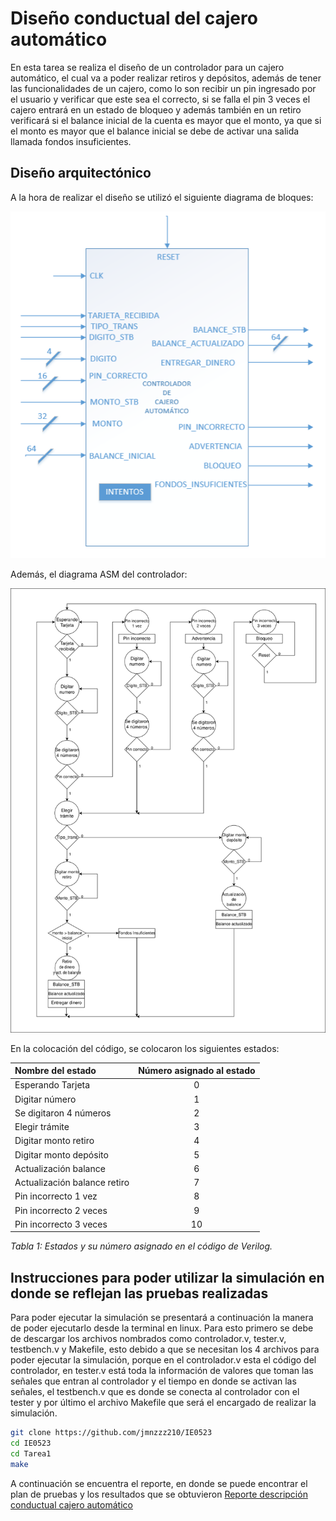 
# Diseño conductual del cajero automático

En esta tarea se realiza el diseño de un controlador para un cajero automático, el cual va a poder realizar retiros y depósitos, además de tener las funcionalidades de un cajero, como lo son recibir un pin ingresado por el usuario y verificar que este sea el correcto, si se falla el pin 3 veces el cajero entrará en un estado de bloqueo y además también en un retiro verificará si el balance inicial de la cuenta es mayor que el monto, ya que si el monto es mayor que el balance inicial se debe de activar una salida llamada fondos insuficientes. 

## Diseño arquitectónico

A la hora de realizar el diseño se utilizó el siguiente diagrama de bloques:

<p align="center">
  <img src="./images/diagrama_bloques.png" alt="Diagrama de bloques">
</p>

Además, el diagrama ASM del controlador:

<p align="center">
  <img src="./images/diagrama_asm.png" alt="Diagrama ASM">
</p>

En la colocación del código, se colocaron los siguientes estados:

| Nombre del estado | Número asignado al estado |
| :---------------- | :-----------------------: |
| Esperando Tarjeta | 0 |
| Digitar número | 1 |
| Se digitaron 4 números | 2 |
| Elegir trámite | 3 |
| Digitar monto retiro | 4 |
| Digitar monto depósito | 5 |
| Actualización balance | 6 |
| Actualización balance retiro | 7 |
| Pin incorrecto 1 vez | 8 |
| Pin incorrecto 2 veces | 9 |
| Pin incorrecto 3 veces | 10 |

*Tabla 1: Estados y su número asignado en el código de Verilog.*

## Instrucciones para poder utilizar la simulación en donde se reflejan las pruebas realizadas

Para poder ejecutar la simulación se presentará a continuación la manera de poder ejecutarlo desde la terminal en linux. Para esto primero se debe de descargar los archivos nombrados como controlador.v, tester.v, testbench.v y Makefile, esto debido a que se necesitan los 4 archivos para poder ejecutar la simulación, porque en el controlador.v esta el código del controlador, en tester.v está toda la información de valores que toman las señales que entran al controlador y el tiempo en donde se activan las señales, el testbench.v que es donde se conecta al controlador con el tester y por último el archivo Makefile que será el encargado de realizar la simulación.

```bash
git clone https://github.com/jmnzzz210/IE0523
cd IE0523
cd Tarea1
make
```
A continuación se encuentra el reporte, en donde se puede encontrar el plan de pruebas y los resultados que se obtuvieron
<a href="./docs/reporte.pdf" target="_blank">Reporte descripción conductual cajero automático</a>

